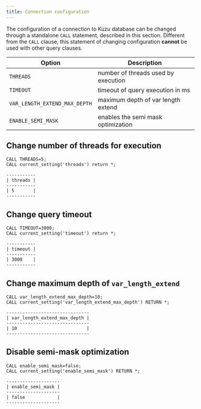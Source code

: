 ```yaml
---
title: Connection configuration
---
```


The configuration of a connection to Kùzu database can be changed through a standalone `CALL`
statement, described in this section. Different from the `CALL` clause, this statement of changing
configuration **cannot** be used with other query clauses.

| Option | Description |
| ----------- | --------------- |
| `THREADS` | number of threads used by execution |
| `TIMEOUT` | timeout of query execution in ms |
| `VAR_LENGTH_EXTEND_MAX_DEPTH` | maximum depth of var length extend |
| `ENABLE_SEMI_MASK` | enables the semi mask optimization |

## Change number of threads for execution

```cypher
CALL THREADS=5;
CALL current_setting('threads') return *;

-----------
| threads |
-----------
| 5       |
-----------
```

## Change query timeout

```cypher
CALL TIMEOUT=3000;
CALL current_setting('timeout') return *;

-----------
| timeout |
-----------
| 3000    |
-----------
```

## Change maximum depth of `var_length_extend`

```cypher
CALL var_length_extend_max_depth=10;
CALL current_setting('var_length_extend_max_depth') RETURN *;

-------------------------------
| var_length_extend_max_depth |
-------------------------------
| 10                          |
-------------------------------
```

## Disable semi-mask optimization

```cypher
CALL enable_semi_mask=false;
CALL current_setting('enable_semi_mask') RETURN *;

--------------------
| enable_semi_mask |
--------------------
| false            |
--------------------
```
